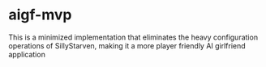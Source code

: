 # aigf-mvp
This is a minimized implementation that eliminates the heavy configuration operations of SillyStarven, making it a more player friendly AI girlfriend application
